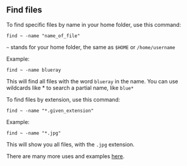 
Find files
---

To find specific files by name in your home folder, use this command:

~~~
find ~ -name "name_of_file"
~~~

`~` stands for your home folder, the same as `$HOME` or `/home/username`

Example:

~~~
find ~ -name blueray
~~~

This will find all files with the word `blueray` in the name. You can use wildcards like * to search a partial name, like `blue*`

To find files by extension, use this command:

~~~
find ~ -name "*.given_extension"
~~~

Example:

~~~
find ~ -name "*.jpg"
~~~

This will show you all files, with the `.jpg` extension.

There are many more uses and examples [here](http://www.go2linux.org/usages-examples-of-find-command).



